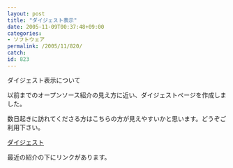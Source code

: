 ```yaml
---
layout: post
title: "ダイジェスト表示"
date: 2005-11-09T00:37:48+09:00
categories:
- ソフトウェア
permalink: /2005/11/820/
catch: 
id: 823
---
```

ダイジェスト表示について  
<!--more-->  
以前までのオープンソース紹介の見え方に近い、ダイジェストページを作成しました。  
  
数日起きに訪れてくださる方はこちらの方が見えやすいかと思います。どうぞご利用下さい。  
  
[ダイジェスト](http://oss.moongift.jp/e/ossdigest.html)  
  
最近の紹介の下にリンクがあります。

